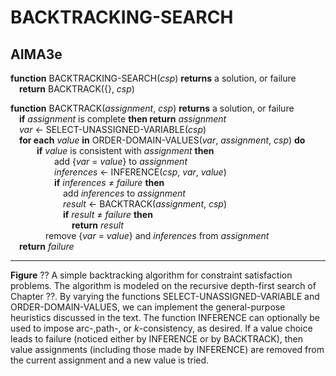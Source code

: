 # BACKTRACKING-SEARCH

## AIMA3e
__function__ BACKTRACKING-SEARCH(_csp_) __returns__ a solution, or failure  
&emsp;__return__ BACKTRACK(\{\}, _csp_)  

__function__ BACKTRACK(_assignment_, _csp_) __returns__ a solution, or failure  
&emsp;__if__ _assignment_ is complete __then return__ _assignment_  
&emsp;_var_ &larr; SELECT\-UNASSIGNED-VARIABLE(_csp_)  
&emsp;__for each__ _value_ __in__ ORDER\-DOMAIN\-VALUES(_var_, _assignment_, _csp_) __do__  
&emsp;&emsp;&emsp;__if__ _value_ is consistent with _assignment_ __then__  
&emsp;&emsp;&emsp;&emsp;&emsp;add \{_var_ = _value_\} to _assignment_  
&emsp;&emsp;&emsp;&emsp;&emsp;_inferences_ &larr; INFERENCE(_csp_, _var_, _value_)  
&emsp;&emsp;&emsp;&emsp;&emsp;__if__ _inferences_ &ne; _failure_ __then__  
&emsp;&emsp;&emsp;&emsp;&emsp;&emsp;add _inferences_ to _assignment_  
&emsp;&emsp;&emsp;&emsp;&emsp;&emsp;_result_ &larr; BACKTRACK(_assignment_, _csp_)  
&emsp;&emsp;&emsp;&emsp;&emsp;&emsp;__if__ _result_ &ne; _failure_ __then__  
&emsp;&emsp;&emsp;&emsp;&emsp;&emsp;&emsp;__return__ _result_  
&emsp;&emsp;&emsp;&emsp;remove \{_var_ = _value_\} and _inferences_ from _assignment_  
&emsp;__return__ _failure_

---
__Figure__ ?? A simple backtracking algorithm for constraint satisfaction problems. The algorithm is modeled on the recursive depth\-first search of Chapter ??. By varying the functions SELECT\-UNASSIGNED\-VARIABLE and ORDER\-DOMAIN\-VALUES, we can implement the general\-purpose heuristics discussed in the text. The function INFERENCE can optionally be used to impose arc\-,path\-, or _k_\-consistency, as desired. If a value choice leads to failure (noticed either by INFERENCE or by BACKTRACK), then value assignments (including those made by INFERENCE) are removed from the current assignment and a new value is tried.
